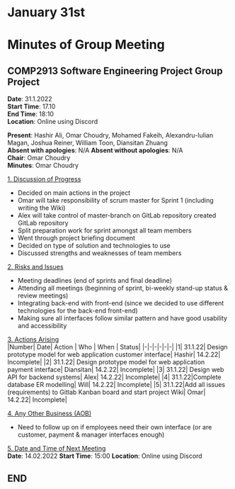 # January 31st
# Minutes of Group Meeting
## COMP2913 Software Engineering Project Group Project
**Date**: 31.1.2022  
**Start Time**: 17.10  
**End Time**: 18:10  
**Location**: Online using Discord

**Present**: Hashir Ali, Omar Choudry, Mohamed Fakeih, Alexandru-Iulian Magan, Joshua Reiner, William Toon, Diansitan Zhuang  
**Absent with apologies**: N/A
**Absent without apologies**: N/A  
**Chair**: Omar Choudry  
**Minutes**: Omar Choudry

<u>1. Discussion of Progress</u>
- Decided on main actions in the project
- Omar will take responsibility of scrum master for Sprint 1 (including writing the Wiki)
- Alex will take control of master-branch on GitLab repository created GitLab repository
- Split preparation work for sprint amongst all team members
- Went through project briefing document
- Decided on type of solution and technologies to use
- Discussed strengths and weaknesses of team members

<u>2. Risks and Issues</u>
- Meeting deadlines (end of sprints and final deadline)
- Attending all meetings (beginning of sprint, bi-weekly stand-up status & review meetings)
- Integrating back-end with front-end (since we decided to use different technologies for the back-end front-end)
- Making sure all interfaces follow similar pattern and have good usability and accessibility

<u>3. Actions Arising</u>  
|Number| Date| Action | Who | When | Status|
|-|-|-|-|-|-|
|1| 31.1.22| Design prototype model for web application customer interface| Hashir| 14.2.22| Incomplete|
|2| 31.1.22| Design prototype model for web application payment interface| Diansitan| 14.2.22| Incomplete|
|3| 31.1.22| Design web API for backend systems| Alex| 14.2.22| Incomplete|
|4| 31.1.22|Complete database ER modelling| Will| 14.2.22| Incomplete|
|5| 31.1.22|Add all issues (requirements) to Gitlab Kanban board and start project Wiki| Omar| 14.2.22| Incomplete|

<u>4. Any Other Business (AOB)</u>
- Need to follow up on if employees need their own interface (or are customer, payment & manager interfaces enough)

<u>5. Date and Time of Next Meeting</u>  
**Date**: 14.02.2022
**Start Time**: 15:00
**Location**: Online using Discord

## END